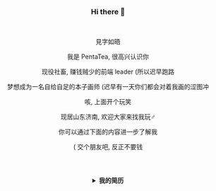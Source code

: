 <br>
<h3 align="center">Hi there 👋</h3>
<br>
<p align="center">見字如晤</p>
<p align="center">我是 PentaTea, 很高兴认识你</p>
<p align="center">现役社畜, 赚钱贼少的前端 leader (所以迟早跑路</p>
<p align="center">梦想成为一名自给自足的本子画师 (迟早有一天你们都会对着我画的涩图冲</p>
<p align="center">咳, 上面开个玩笑</p>
<p align="center">现居山东济南, 欢迎大家来找我玩♂</p>
<p align="center">你可以通过下面的内容进一步了解我</p>
<p align="center">( 交个朋友吧, 反正不要钱</p>
<h1></h1>
<br>
<details>
<summary align="center"><b>我的简历</b></summary><br>

# 个人简历 - 张家平 <img src="https://img.shields.io/badge/Vue.js-35495E?style=for-the-badge&logo=vuedotjs&logoColor=4FC08D" alt="" align="right" height="41"> <img src="https://img.shields.io/badge/Vite-B73BFE?style=for-the-badge&logo=vite&logoColor=FFD62E" alt="" align="right" height="41"> <img src="https://img.shields.io/badge/TypeScript-007ACC?style=for-the-badge&logo=typescript&logoColor=white" alt="" align="right" height="41">

- 张家平 / 男 / 2001
- 本科主动退学 / 福建工程学院 物联网工程 2019 年入学
- Github：[https://github.com/PentaTea](https://github.com/PentaTea)
- 现居济南 / 接受其他城市
- 期望职位：高级 web 前端开发工程师 / 全栈工程师

## 联系方式

- 微信：PentaTea
- QQ：2490445193
- Email：2490445193@qq.com

## 工作履历

### `全职` 山东旭兴网络科技有限公司 ── 前端研发工程师（ 2021/6 ~ 至今 ）

1. 负责济南分公司所有web前端和uniapp的架构设计，带领团队高质高效完成开发任务
2. 维护开发管理公司后台,大屏,小程序,桌面端现有项目
3. 负责新技术的研究,负责复杂需求技术难点的攻关
4. 负责进行技术培训，提高部门整体技术水平
5. 维护前端开发规范文档，[前端工具库和组件库](https://document.sdxxtop.com/packages/01.UniList.html)

### `实习` 深圳大疆创新科技有限公司 ── 嵌入式开发 （ 2019/7 ~ 2019/8 ）（ 2019/1 ~ 2019/2 ）

#### robomaster 假期营

构建了步兵机器人的控制学计算与整机的指令控制，创造了纸杯投放器的整体机械设计，参与了其他机械方面的方案设计与诸多组件的建模，实现了基于 ROS 和 FreeRTOS 的控制自动化，并为算法同事提供了基于 electron 的测试软件。

## 项目和作品

### `创业` 思潮：直播创作开源协作平台 ── 产品设计，前端研发工程师（ 2020/11 ~ 2021/5 ）

框架选型：uniapp/vue2, SCSS, TypeScript, colorUI, ThorUI 以及 GraphQL 相关工具链

高光成就：
- 搭建了基于 uniapp 的开发脚手架和 GraphQL 的自动化工具链，解决了 vue2 在 TS 环境中使用 GraphQL 缺少语法提示和高亮的问题
- 制订团队代码提交规范和分支开发流程
- 移植开源的 marktext 编辑器到移动端，并通过 renderjs 引入 uniapp, 重写适配了跨端的图片选择，格式工具栏，增删缩进，自动保存等功能
- 跨端实现类似于 vscode 右侧拖拽代码地图的功能
- 移植野火 im 安卓端为 uniapp 原生插件，解决 im 模块选型和付费问题
- 使用类 CSR 的方案渲染设置页面，即使用数据库字段属性来渲染设置项，开发时只需写几个模板，便于维护，节省开发时间
- 在 uniapp renderjs 环境中使用 CSS Paint API 实现元素的超椭圆轮廓属性，并通过 SCSS 实现了跨端适配（如在小程序中不支持 CSS Paint API 时通过公式计算，将超椭圆替换为临近的圆角属性）

### 其他

- `创业` 且论：对标知乎的问答平台
- 基于 nodeJS 的 qq 机器人
- vuepress 音乐插件
- vscode 的 picGo 本地保存插件
- 增强现实眼镜
- 微型嵌入式任务调度器
- ...

## 技术能力

> 1. 了解：偶尔使用，懂得基本原理和大致开发流程，需要查 doc
> 2. 熟悉：经常使用，但缺乏沉淀
> 3. 熟练掌握：大量使用，能够灵活地应用在开发中
> 4. 精通：了解原理，动手重写过实现代码

- __有扎实的前端基础__，熟练使用 HTML5,CSS3 进行页面布局，熟练使用预编译器如 Pug/Sass/Stylus, 熟练掌握 JavaScript 和 TypeScript 语言,熟练掌握 ES6, 关注 ESNext 新语法，熟悉 w3c 标准和 HTML 语义化
- __具备前端工程化能力__，熟练使用 Node.js 脱离浏览器环境进行开发，掌握 cjs, es6 的模块封装，转换和兼容，熟练使用和发布 npm 包，熟练使用 npm, yarn, pnpm 进行依赖管理，掌握 monorepo 策略和开发流程
- __熟练掌握前端常用工具和组件库__，如 Axios, Lodash, Echarts, Immer, Vant, ElementUI 等
- __拥有前端架构能力__，__精通 Vue__, 读过 Vue 源码，懂得 vdom 设计 / 解释 / 渲染原理，熟练掌握 Vue3 composition-api, 熟练掌握 Vuex, Vue-Router, VueUse 等 Vue 系开发工具，熟练掌握 Webpack, Vite 脚手架搭建和 plugin 开发，并熟悉 rollup, esbuild, gulp 等构建工具，熟悉 jQuery, 了解 React 和 Snabbdom 框架，熟练掌握 Jest, Mocha 测试框架和 chai, power-assert 等断言库进行单元测试，熟悉 CI 流程并使用过 Github Action
- __掌握前后端分离的开发模式__，熟练掌握 RESTful 和 GraphQL 接口风格进行数据请求，并搭建过跨端 GraphQL 的自动化开发工具链，能够熟练掌握对接 Serverless 云函数
- __具备跨平台的前端开发能力__，熟练掌握 Uniapp 和原生插件开发技术，熟练掌握跨端产品全流程解决方案，熟练掌握 ColorUI, ThorUI, UView 等组件库，有快速构建页面的能力。了解 Swift iOS 开发和 Java Android 开发，熟悉 Electron 框架，了解 Flutter 框架
- 掌握浏览器兼容技术，掌握前端性能优化设计
- __具备后端开发能力__，熟练掌握 UniCloud 进行 Serverless 开发，熟练掌握云函数，云数据库，JQL 等技术。了解使用过 NestJS, Java Spring, Python Bottle 框架，了解 SQL 语言并使用过 MySQL 和 MongoDB 数据库
- __掌握计算机基础技能__，掌握基本的数据结构和算法知识，熟练使用正则匹配，了解密码学相关知识
- __追求代码质量与设计__，熟练掌握和灵活运用设计模式。懂得代码设计的重要性，遵守代码规范。熟练使用 eslint, prettier 等工具进行代码质量检查，主导团队代码规范，掌握 OOP 和 FP 的思想，熟练使用 RxJS 进行流操作
- __具备团队协作能力__，熟练掌握 Git 版本管理，懂得 stash, bisect, rebase, detached HEAD 等高级操作，懂得并可以制订团队分支开发规范，能够通过 husky, commitlint, lint-staged 等工具进行提交规范，掌握 UML 图表
- __具备产品设计能力__，熟练掌握 Figma, Adobe XD 进行原型和UI设计，熟练掌握 PS, Procreate, Shapr3D 等软件进行草图绘制，熟悉 Blender, keyShot 等软件进行产品建模和渲染
- __有非 web 开发能力__，熟练掌握 C, C++, Swift 语言以及 PCB 设计和单片机嵌入式开发，熟悉 Python 并开发过简单的爬虫，了解 Java, Go 语言
- __掌握服务器运维技能__，熟悉 Linux/Unix 的基本操作和开发环境，了解 docker, pm2, NGINX, Caddy 等工具的使用
- 日常开发使用 MacOS, 编辑器使用 VSCode 或 Vim

## 自我评价

- 拥有两年嵌入式接单经验，三年前端接单和工作经验，使用过多种开发语言
- 可以快速理解需求，拥有从零构建产品的能力
- 拥有较强的自学能力，能够快速阅读文档并应用
- 喜欢钻研新技术，对计算机相关技能有好奇心
- 代码洁癖患者，经常运用设计模式，写单元测试，追求代码优雅，简洁，高可读性
- 多次在工作中担任负责人，拥有较强的人际交往能力，与同事相处融洽。涉猎广泛，具备与各领域同事交流讨论的能力

综上，本人可以胜任较高难度的项目研发，进行项目架构和管理，拥有对技术的追求，年龄够小能力够强，可以满足多维度的工作需求。

## 附：主动退学原因

本人看中专业优势，2019 年入学福建工程学院物联网专业。但由于物联网是学校新开专业，教学水平相对较弱。本人当时已经有实习和接单的经验和编程基础，去向学校申请相关课程的免修，学校以"没有先例"为由拒绝。再加上班级没有什么学习氛围，本人不想浪费时间，经父母同意后主动休学。

休学两年内本人有过自由职业，创业和就业经历，入职旭兴网络科技有限公司后休学期限到期，主动办理退学。

## 致谢

- 感谢您花时间阅读我的简历，期待能有机会和您共事。
  
<br></details>

<br>


<!-- ![PentaTea's GitHub stats](https://github-readme-stats.vercel.app/api?username=PentaTea&theme=vue&show_icons=true&count_private=true) -->

<!-- ![PentaTea's wakatime stats](https://github-readme-stats.vercel.app/api/wakatime?username=PentaTea&theme=vue&show_icons=true&count_private=true) -->
